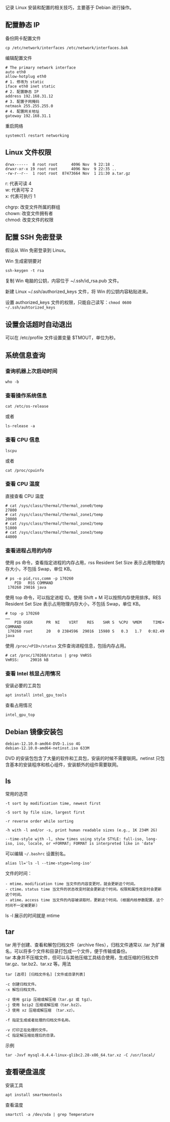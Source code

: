 记录 Linux 安装和配置的相关技巧，主要基于 Debian 进行操作。

## 配置静态 IP
备份网卡配置文件
```text
cp /etc/network/interfaces /etc/network/interfaces.bak
```

编辑配置文件
```text
# The primary network interface
auto eth0
allow-hotplug eth0
# 1. 修改为 static
iface eth0 inet static
# 2. 配置静态 IP
address 192.168.31.12
# 3. 配置子网掩码
netmask 255.255.255.0
# 4. 配置网关地址
gateway 192.168.31.1
```

重启网络
```text
systemctl restart networking
```

## Linux 文件权限
```text
drwx------  8 root root      4096 Nov  9 22:18 .
drwxr-xr-x 19 root root      4096 Nov  9 22:35 ..
-rw-r--r--  1 root root  87473664 Nov  1 21:30 a.tar.gz
```

r: 代表可读  4  
w: 代表可写  2  
x: 代表可执行 1

chgrp: 改变文件所属的群组  
chown: 改变文件拥有者  
chmod: 改变文件的权限

## 配置 SSH 免密登录
假设从 Win 免密登录到 Linux。

Win 生成密钥要对
```shell
ssh-keygen -t rsa
```

复制 Win 电脑的公钥，内容位于 ~/.ssh/id_rsa.pub 文件。  

新建 Linux ~/.ssh/authorized_keys 文件，将 Win 的公钥内容粘贴进来。  

设置 authorized_keys 文件的权限，只能自己读写：`chmod 0600 ~/.ssh/auhtorized_keys`

## 设置会话超时自动退出

可以在 /etc/profile 文件设置变量 $TMOUT，单位为秒。

## 系统信息查询
### 查询机器上次启动时间

```
who -b
```


### 查看操作系统信息

```
cat /etc/os-release
```

或者
```
ls-release -a
```
### 查看 CPU 信息
```
lscpu
```

或者
```
cat /proc/cpuinfo
```

### 查看 CPU 温度
直接查看 CPU 温度
```
# cat /sys/class/thermal/thermal_zone0/temp 
27800
# cat /sys/class/thermal/thermal_zone1/temp 
20000
# cat /sys/class/thermal/thermal_zone2/temp 
51000
# cat /sys/class/thermal/thermal_zone3/temp 
44000
```
### 查看进程占用的内存

使用 ps 命令，查看指定进程的内存占用，rss Resident Set Size 表示占用物理内存大小，不包括 Swap，单位 KB。
```
# ps -o pid,rss,comm -p 170260
    PID   RSS COMMAND
 170260 29016 java
```

使用 top 命令，可以指定进程 ID。使用 Shift + M 可以按照内存使用排序。RES  Resident Set Size 表示占用物理内存大小，不包括 Swap，单位 KB。
```
# top -p 170260
……
    PID USER      PR  NI    VIRT    RES    SHR S  %CPU  %MEM     TIME+ COMMAND                                                                    
 170260 root      20   0 2384596  29016  15980 S   0.3   1.7   0:02.49 java
```

使用 `/proc/<PID>/status` 文件查询进程信息，包括内存占用。
```
# cat /proc/170260/status | grep VmRSS
VmRSS:     29016 kB  
```

### 查看 Intel 核显占用情况
安装必要的工具包
```
apt install intel_gpu_tools
```

查看占用情况
```
intel_gpu_top
```
## Debian 镜像安装包
```
debian-12.10.0-amd64-DVD-1.iso 4G
debian-12.10.0-amd64-netinst.iso 633M
```

DVD 的安装包包含了大量的软件和工具包，安装的时候不需要联网。netinst 只包含基本的安装程序和核心组件，安装额外的组件需要联网。

## ls
常用的选项
```
-t sort by modification time, newest first

-S sort by file size, largest first

-r reverse order while sorting

-h with -l and/or -s, print human readable sizes (e.g., 1K 234M 2G)

--time-style with -l, show times using style STYLE: full-iso, long-iso, iso, locale, or +FORMAT; FORMAT is interpreted like in 'date'
```

可以编辑 `~/.bashrc` 设置别名。
```shell
alias ll='ls -l --time-stype=long-iso'
```

文件的时间：
```
- mtime，modification time 当文件的内容变更时，就会更新这个时间。
- ctime，status time 当文件的状态改变时就会更新这个时间。权限和属性改变时会更新这个时间。
- atime，access time 当文件的内容被读取时，更新这个时间。(根据内核参数配置，这个时间不一定被更新)
```
ls -l 展示的时间就是 mtime
## tar
tar 用于创建、查看和解包归档文件（archive files），归档文件通常以 .tar 为扩展名，可以将多个文件和目录打包成一个文件，便于传输或备份。  
tar 本身并不压缩文件，但可以与其他压缩工具结合使用，生成压缩的归档文件 tar.gz、tar.bz2、tar.xz 等。用法
```
tar [选项] [归档文件名] [文件或目录列表]

-c 创建归档文件。
-x 解包归档文件。

-z 使用 gzip 压缩或解压缩（tar.gz 或 tgz）。
-j 使用 bzip2 压缩或解压缩（tar.bz2）。
-J 使用 xz 压缩或解压缩 （tar.xz）。

-f 指定生成或者处理的归档文件名称。

-v 打印正在处理的文件。
-C 指定解压缩处理后的目录。
```

示例
```
tar -Jxvf mysql-8.4.4-linux-glibc2.28-x86_64.tar.xz -C /usr/local/
```

## 查看硬盘温度
安装工具
```
apt install smartmontools
```

查看温度
```
smartctl -a /dev/sda | grep Temperature
```